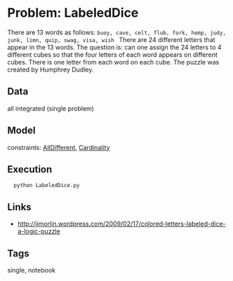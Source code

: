 # Problem: LabeledDice

There are 13 words as follows:
``buoy, cave, celt, flub, fork, hemp, judy, junk, limn, quip, swag, visa, wish ``
There are 24 different letters that appear in the 13 words.
The question is: can one assign the 24 letters to 4 different cubes so that the four letters of each word appears on different cubes.
There is one letter from each word on each cube.
The puzzle was created by Humphrey Dudley.

## Data
  all integrated (single problem)

## Model
  constraints: [AllDifferent](https://pycsp.org/documentation/constraints/AllDifferent), [Cardinality](https://pycsp.org/documentation/constraints/Cardinality)

## Execution
```
  python LabeledDice.py
```

## Links
 - http://jimorlin.wordpress.com/2009/02/17/colored-letters-labeled-dice-a-logic-puzzle

## Tags
  single, notebook
